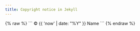 ```yaml
---
title: Copyright notice in Jekyll
---
```


<div markdown="1" class="ans">
{% raw %}
```
&copy; {{ 'now' | date: "%Y" }} Name
```
{% endraw %}
</div>
